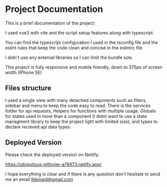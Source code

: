 # Project Documentation

This is a brief documentation of the project:

I used vue3 with vite and the script setup features along with typescript.

You can find the typescript configuration I used in the tsconfig file and the eslint rules that keep the code clean and concise in the eslintrc file

I didn't use any external libraries so I can limit the bundle size.

This project is fully responsive and mobile friendly, down to 375px of screen width (IPhone SE)

## Files structure

I used a single view with many detached components such as filters, sidebar and menu to keep the code easy to read.
There is the services folder for api requests,
Helpers for functions with multiple usage,
Globals for states used in more than a component (I didnt want to use a state managment library to keep the project light with limited size),
and types to declare recieved api data types.

## Deployed Version

Please check the deployed version on Netlify: 

https://ubiquitous-pithivier-a78973.netlify.app/

I hope everything is clear and if there is any question don't hesitate to send me an email fekinajd@gmail.com
